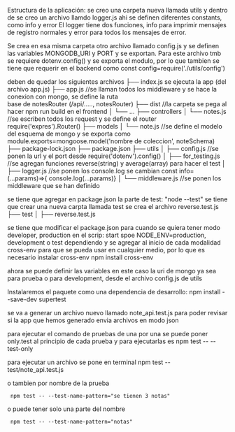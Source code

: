 Estructura de la aplicación:
se creo una carpeta nueva llamada utils
    y dentro de se creo un archivo llamdo logger.js
    ahi se definen diferentes constants, como info y error 
    El logger tiene dos funciones, info para imprimir mensajes de registro normales y error para todos los mensajes de error.

Se crea en esa misma carpeta otro archivo llamado config.js y se definen las variables MONGODB_URI y PORT y se exportan. Para este archivo tmb se requiere dotenv.config()
y se exporta el modulo, por lo que tambien se tiene que requerir en el backend como 
const config=require('./utils/config')

deben de quedar los siguientes archivos
├── index.js  se ejecuta la app (del archivo app.js)
├── app.js  //se llaman todos los middleware y se hace la conexion con mongo, se define la ruta  
             base de notesRouter (/api/....., notesRouter) 
├── dist //la carpeta se pega al hacer npm run build en el frontend
│   └── ...
├── controllers
│   └── notes.js //se escriben todos los request y se define el router require('expres').Router() 
├── models
│   └── note.js //se define el modelo del esquema de mongo y se exporta como 
                  module.exports=mongoose.model('nombre de coleccion', noteSchema)
├── package-lock.json
├── package.json
├── utils
│   ├── config.js //se ponen la url y el port desde require('dotenv').config()
│   ├── for_testing.js //se agregan funciones reverse(string) y average(array) para hacer el test
│   ├── logger.js //se ponen los console.log se cambian  const info=(...params)=>{
                   console.log(...params)}
│   └── middleware.js  //se ponen los middleware que se han definido 

se tiene que agregar en package.json la parte de test: "node --test"
se tiene que crear una nueva carpta llamada test
se crea el archivo reverse.test.js
├── test
│    ├── reverse.test.js

se tiene que modificar el package.json para cuando se quiera tener modo developer, production
en el scrip: start spoe NODE_ENV=production, development o test dependiendo 
y se agregar al inicio de cada modalidad cross-env para que se pueda usar en cualquier medio, por lo que es necesario instalar cross-env npm install cross-env

ahora se puede definir las variables en este caso la uri de mongo ya sea para prueba o para development, desde el archivo config.js de utils

Instalaremos el paquete como una dependencia de desarrollo:
    npm install --save-dev supertest

se va a generar un archivo nuevo llamado note_api.test.js para poder revisar si la app que hemos generado envia archivos en modo json

para ejecutar el comando de pruebas de una por una se puede poner only.test al principio de cada prueba
 y para ejecutarlas es npm test -- --test-only

 para ejecutar un archivo se pone en terminal
    npm test -- test/note_api.test.js
 
 o tambien por nombre de la prueba

     npm test -- --test-name-pattern="se tienen 3 notas" 
 o puede tener solo una parte del nombre

     npm test -- --test-name-pattern="notas" 